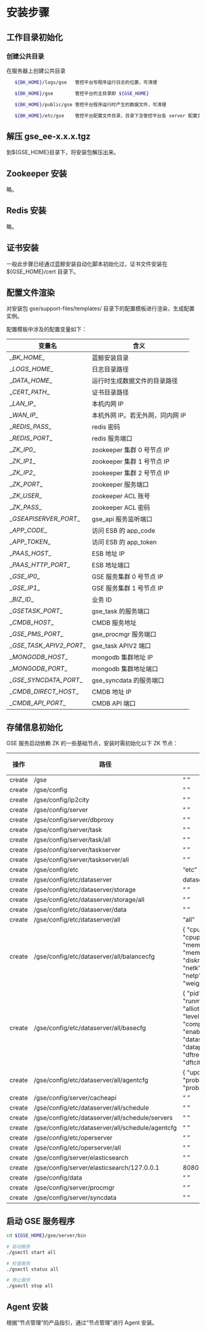 # 安装步骤

## 工作目录初始化

### 创建公共目录

在服务器上创建公共目录

```bash
   ${BK_HOME}/logs/gse   管控平台写程序运行日志的位置，可清理

   ${BK_HOME}/gse        管控平台的主目录即 ${GSE_HOME}

   ${BK_HOME}/public/gse 管控平台程序运行时产生的数据文件，可清理

   ${BK_HOME}/etc/gse    管控平台配置文件目录，目录下含管控平台各 server 配置文件
```


## 解压 gse_ee-x.x.x.tgz

到\${GSE_HOME}目录下，将安装包解压出来。

## Zookeeper 安装

略。

## Redis 安装

略。

## 证书安装

一般此步骤已经通过蓝鲸安装自动化脚本初始化过，证书文件安装在 \${GSE_HOME}/cert 目录下。

## 配置文件渲染

对安装包 gse/support-files/templates/ 目录下的配置模板进行渲染，生成配置实例。

配置模板中涉及的配置变量如下：

| 变量名                    | 含义                           |
|---------------------------|-------------------------------|
| \__BK_HOME_\_             | 蓝鲸安装目录                   |
| \__LOGS_HOME_\_           | 日志目录路径                   |
| \__DATA_HOME_\_           | 运行时生成数据文件的目录路径    |
| \__CERT_PATH_\_           | 证书目录路径                   |
| \__LAN_IP_\_              | 本机内网 IP                    |
| \__WAN_IP_\_              | 本机外网 IP。若无外网，同内网 IP |
| \__REDIS_PASS_\_          | redis 密码                     |
| \__REDIS_PORT_\_          | redis 服务端口                 |
| \__ZK_IP0_\_              | zookeeper 集群 0 号节点 IP       |
| \__ZK_IP1_\_              | zookeeper 集群 1 号节点 IP       |
| \__ZK_IP2_\_              | zookeeper 集群 2 号节点 IP       |
| \__ZK_PORT_\_             | zookeeper 服务端口             |
| \__ZK_USER_\_             | zookeeper ACL 账号             |
| \__ZK_PASS_\_             | zookeeper ACL 密码            |
| \__GSEAPISERVER_PORT_\_   | gse_api 服务监听端口           |
| \__APP_CODE_\_            | 访问 ESB 的 app_code           |
| \__APP_TOKEN_\_           | 访问 ESB 的 app_token          |
| \__PAAS_HOST_\_           | ESB 地址 IP                    |
| \__PAAS_HTTP_PORT_\_      | ESB 地址端口                   |
| \__GSE_IP0_\_             | GSE 服务集群 0 号节点 IP          |
| \__GSE_IP1_\_             | GSE 服务集群 1 号节点 IP          |
| \__BIZ_ID_\_              | 业务 ID                        |
| \__GSETASK_PORT_\_        | gse_task 的服务端口            |
| \__CMDB_HOST_\_           | CMDB 服务地址                  |
| \__GSE_PMS_PORT_\_        | gse_procmgr 服务端口           |
| \__GSE_TASK_APIV2_PORT_\_ | gse_task APIV2 端口            |
| \__MONGODB_HOST_\_        | mongodb 集群地址 IP            |
| \__MONGODB_PORT_\_        | mongodb 集群地址端口           |
| \__GSE_SYNCDATA_PORT_\_   | gse_syncdata 的服务端口        |
| \__CMDB_DIRECT_HOST_\_    | CMDB 地址 IP                  |
| \__CMDB_API_PORT_\_       | CMDB API 端口                 |

## 存储信息初始化

GSE 服务启动依赖 ZK 的一些基础节点，安装时需初始化以下 ZK 节点：

| 操作    | 路径                                              | 值    | 用途 |
|--------|--------------------------------------------------|-------|------|
| create | /gse                                             | “ ”   |      |
| create | /gse/config                                      | “ ”   |      |
| create | /gse/config/ip2city                              | “ ”   |      |
| create | /gse/config/server                               | “ ”   |      |
| create | /gse/config/server/dbproxy                       | “ ”   |      |
| create | /gse/config/server/task                          | “ ”   |      |
| create | /gse/config/server/task/all                      | “ ”   |      |
| create | /gse/config/server/taskserver                    | “ ”   |      |
| create | /gse/config/server/taskserver/all                | “ ”   |      |
| create | /gse/config/etc                                  | “etc” |      |
| create | /gse/config/etc/dataserver                       | dataserver |      |
| create | /gse/config/etc/dataserver/storage               | “ ”   |      |
| create | /gse/config/etc/dataserver/storage/all           | “ ”   |      |
| create | /gse/config/etc/dataserver/data                  | “ ”   |      |
| create | /gse/config/etc/dataserver/all                   | “all” |      |
| create | /gse/config/etc/dataserver/all/balancecfg        | { "cpuk":0.1, "cpur":0.1, "cpup":10, "memk":0.3, "memr":0.3, "memp":104857, "diskk":0, "diskr":0, "diskp":10, "netk":0.6, "netr":0.6, "netp":10, "netdev":"eth1", "weightmax":0.6 } |      |
| create | /gse/config/etc/dataserver/all/basecfg           | { "pid":"logs", "log":"logs", "runmode":1, "alliothread":30, "level":"error", "composeid":0, "enable_stream_remote":true, "datasvrip":"0.0.0.0", "dataport":58625, "dftregid":"test", "dftcityid":"test" } |      |
| create | /gse/config/etc/dataserver/all/agentcfg          | { "update_timeout":600, "probability_change":50, "probability_connect":0.5} |      |
| create | /gse/config/server/cacheapi                      | “ ”  |      |
| create | /gse/config/etc/dataserver/all/schedule          | “ ”  |      |
| create | /gse/config/etc/dataserver/all/schedule/servers  | “ ”  |      |
| create | /gse/config/etc/dataserver/all/schedule/agentcfg | “ ”  |      |
| create | /gse/config/etc/operserver                       | “ ”  |      |
| create | /gse/config/etc/operserver/all                   | “ ”  |      |
| create | /gse/config/server/elasticsearch                 | “ ”  |      |
| create | /gse/config/server/elasticsearch/127.0.0.1       | 8080 |      |
| create | /gse/config/data                                 | “ ”  |      |
| create | /gse/config/server/procmgr                       | “ ”  |      |
| create | /gse/config/server/syncdata                      | “ ”  |      |

## 启动 GSE 服务程序

```bash
cd ${GSE_HOME}/gse/server/bin

# 启动服务
./gsectl start all

# 检查服务
./gsectl status all

# 停止服务
./gsectl stop all
```
## Agent 安装

根据“节点管理”的产品指引，通过“节点管理”进行 Agent 安装。
